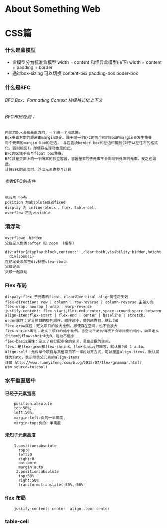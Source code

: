 # About Something Web
# CSS篇

### 什么是盒模型
  - 盒模型分为标准盒模型 width = content  和怪异盒模型(ie下) width = content + padding + border 
  - 通过box-sizing 可以切换  content-box padding-box boder-box 
  
### 什么是BFC 
  ###### BFC Box、Formatting Context 块级格式化上下文
  ###### BFC布局规则：
    内部的Box会在垂直方向，一个接一个地放置。
    Box垂直方向的距离由margin决定。属于同一个BFC的两个相邻Box的margin会发生重叠
    每个元素的margin box的左边， 与包含块border box的左边相接触(对于从左往右的格式化，否则相反)。即使存在浮动也是如此。
    BFC的区域不会与float box重叠。
    BFC就是页面上的一个隔离的独立容器，容器里面的子元素不会影响到外面的元素。反之也如此。
    计算BFC的高度时，浮动元素也参与计算
  ###### 参数BFC的条件
    根元素 body
    position 为absolute或者fixed
    display 为 inline-block 、flex、table-cell
    overflow 不为visiable
    
### 清浮动
    overflowe：hidden
    父级定义伪类:after 和 zoom  (推荐)
      div:after{display:block,content:'',clear:both,visibility:hidden,height:0}
      div{zoom:1}
    在结尾处添加空div标签clear:both
    父级定高
    父级一起浮动
  
### Flex 布局
    dispaly:flex 子元素的float、clear和vertical-align属性将失效
    flex-direction: row | column | row-reverse | column-reverse 主轴方向
    flex-wrap: nowrap | wrap | warp-reverse 
    justify-content: flex-start,flex-end,center,space-around,space-between
    align-item:flex-start | flex-end | center | baseline | stretch; 
    order属性：定义项目的排列顺序，顺序越小，排列越靠前，默认为0
    flex-grow属性：定义项目的放大比例，即使存在空间，也不会放大
    flex-shrink属性：定义了项目的缩小比例，当空间不足的情况下会等比例的缩小，如果定义个item的flow-shrink为0，则为不缩小
    flex-basis属性：定义了在分配多余的空间，项目占据的空间。
    flex：是flex-grow和flex-shrink、flex-basis的简写，默认值为0 1 auto。
    align-self：允许单个项目与其他项目不一样的对齐方式，可以覆盖align-items，默认属性为auto，表示继承父元素的align-items
    详情 http://www.ruanyifeng.com/blog/2015/07/flex-grammar.html?utm_source=tuicool)
  
### 水平垂直居中
  #### 已经子元素宽高
        position:absolute
        top:50%;
        left:50%;
        margin-left:负的一半宽度,
        margin-top:负的一半高度
    
  #### 未知子元素高度
        1.position:absolute
          top:0
          left:0
          right:0
          bottom:0
          margin auto
         2.position:absolute
          top:50%
          right:50%
          transform:translate(-50%,-50%)
      
   ### flex 布局 
        justify-content: center  align-item: center
   ### table-cell

    
    
      
